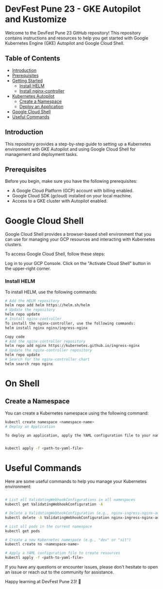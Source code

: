 # DevFest Pune 23 - GKE Autopilot and Kustomize

Welcome to the DevFest Pune 23 GitHub repository! This repository contains instructions and resources to help you get started with Google Kubernetes Engine (GKE) Autopilot and Google Cloud Shell. 

## Table of Contents
- [Introduction](#introduction)
- [Prerequisites](#prerequisites)
- [Getting Started](#getting-started)
  - [Install HELM](#install-helm)
  - [Install nginx-controller](#install-nginx-controller)
- [Kubernetes Autopilot](#kubernetes-autopilot)
  - [Create a Namespace](#create-a-namespace)
  - [Deploy an Application](#deploy-an-application)
- [Google Cloud Shell](#google-cloud-shell)
- [Useful Commands](#useful-commands)

## Introduction
This repository provides a step-by-step guide to setting up a Kubernetes environment with GKE Autopilot and using Google Cloud Shell for management and deployment tasks.

## Prerequisites
Before you begin, make sure you have the following prerequisites:
- A Google Cloud Platform (GCP) account with billing enabled.
- Google Cloud SDK (gcloud) installed on your local machine.
- Access to a GKE cluster with Autopilot enabled.


# Google Cloud Shell
Google Cloud Shell provides a browser-based shell environment that you can use for managing your GCP resources and interacting with Kubernetes clusters.

To access Google Cloud Shell, follow these steps:

Log in to your GCP Console.
Click on the "Activate Cloud Shell" button in the upper-right corner.

### Install HELM
To install HELM, use the following commands:

```bash
# Add the HELM repository
helm repo add helm https://helm.sh/helm
# Update the repository
helm repo update
# Install nginx-controller
To install the nginx-controller, use the following commands:
helm install nginx nginx/ingress-nginx 
```
```bash
Copy code
# Add the nginx-controller repository
helm repo add nginx https://kubernetes.github.io/ingress-nginx
# Update the nginx-controller repository
helm repo update
# Search for the nginx-controller chart
helm search repo nginx
```

# On Shell
## Create a Namespace
You can create a Kubernetes namespace using the following command:

``` bash
kubectl create namespace <namespace-name>
# Deploy an Application

To deploy an application, apply the YAML configuration file to your namespace:
```
```bash

kubectl apply -f <path-to-yaml-file>
```

# Useful Commands
Here are some useful commands to help you manage your Kubernetes environment:

``` bash

# List all ValidatingWebhookConfigurations in all namespaces
kubectl get ValidatingWebhookConfiguration -A

# Delete a ValidatingWebhookConfiguration (e.g., nginx-ingress-nginx-admission)
kubectl delete -A ValidatingWebhookConfiguration nginx-ingress-nginx-admission

# List all pods in the current namespace
kubectl get pods

# Create a new Kubernetes namespace (e.g., "dev" or "sit")
kubectl create ns <namespace-name>

# Apply a YAML configuration file to create resources
kubectl apply -f <path-to-yaml-file>
```

If you have any questions or encounter issues, please don't hesitate to open an issue or reach out to the community for assistance.

Happy learning at DevFest Pune 23! 🚀
